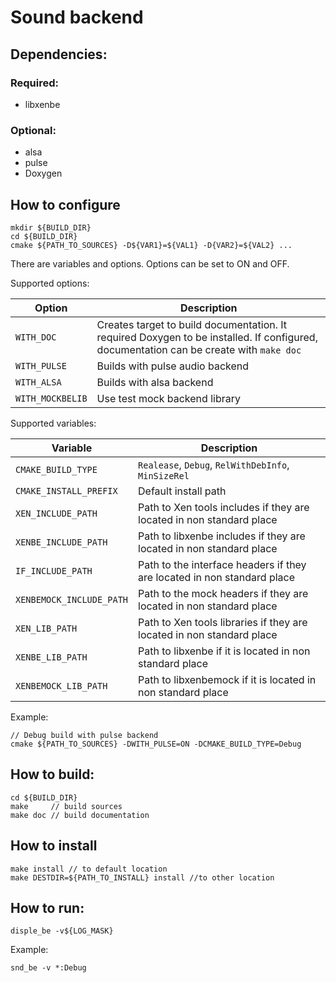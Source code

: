 # Sound backend

## Dependencies:
### Required:
* libxenbe
### Optional:
* alsa
* pulse
* Doxygen

## How to configure
```
mkdir ${BUILD_DIR}
cd ${BUILD_DIR}
cmake ${PATH_TO_SOURCES} -D${VAR1}=${VAL1} -D{VAR2}=${VAL2} ...
```
There are variables and options. Options can be set to ON and OFF.

Supported options:

| Option | Description |
| --- | --- |
| `WITH_DOC` | Creates target to build documentation. It required Doxygen to be installed. If configured, documentation can be create with `make doc` |
| `WITH_PULSE` | Builds with pulse audio backend |
| `WITH_ALSA` | Builds with alsa backend |
| `WITH_MOCKBELIB` | Use test mock backend library |

Supported variables:

| Variable | Description |
| --- | --- |
| `CMAKE_BUILD_TYPE` | `Realease`, `Debug`, `RelWithDebInfo`, `MinSizeRel`|
| `CMAKE_INSTALL_PREFIX` | Default install path |
| `XEN_INCLUDE_PATH` | Path to Xen tools includes if they are located in non standard place |
| `XENBE_INCLUDE_PATH` | Path to libxenbe includes if they are located in non standard place |
| `IF_INCLUDE_PATH` | Path to the interface headers if they are located in non standard place |
| `XENBEMOCK_INCLUDE_PATH` | Path to the mock headers if they are located in non standard place |
| `XEN_LIB_PATH` | Path to Xen tools libraries if they are located in non standard place |
| `XENBE_LIB_PATH` | Path to libxenbe if it is located in non standard place |
| `XENBEMOCK_LIB_PATH` | Path to libxenbemock if it is located in non standard place |

Example:
```
// Debug build with pulse backend
cmake ${PATH_TO_SOURCES} -DWITH_PULSE=ON -DCMAKE_BUILD_TYPE=Debug
```

## How to build:
```
cd ${BUILD_DIR}
make     // build sources
make doc // build documentation
```
## How to install
```
make install // to default location
make DESTDIR=${PATH_TO_INSTALL} install //to other location
```
## How to run:
```
disple_be -v${LOG_MASK}
```
Example:

```
snd_be -v *:Debug
```
